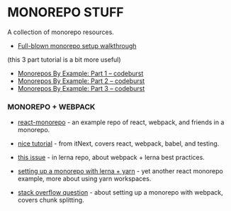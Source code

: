 # MONOREPO STUFF
A collection of monorepo resources.

- [Full-blown monorepo setup walkthrough](https://areknawo.com/full-blown-monorepo-setup-walkthrough/)

(this 3 part tutorial is a bit more useful)

- [Monorepos By Example: Part 1 – codeburst](https://codeburst.io/monorepos-by-example-part-1-3a883b49047e)
- [Monorepos By Example: Part 2 – codeburst](https://codeburst.io/monorepos-by-example-part-2-4153712cfa31)
- [Monorepos By Example: Part 3 – codeburst](https://codeburst.io/monorepos-by-example-part-3-1ebdea7ccbea)

### MONOREPO + WEBPACK

- [react-monorepo](https://github.com/hannadrehman/react-monorepo) - an example repo of react, webpack, and friends in a monorepo.
- [nice tutorial](https://itnext.io/guide-react-app-monorepo-with-lerna-d932afb2e875) - from itNext, covers react, webpack, babel, and testing.
- [this issue](https://github.com/lerna/lerna/issues/1156) - in lerna repo, about webpack + lerna best practices.
- [setting up a monorepo with lerna + yarn](https://moduscreate.com/blog/setting-up-a-monorepo-react-app-with-yarn/) - yet another react monorepo example, more about using yarn workspaces.

- [stack overflow question](https://stackoverflow.com/questions/46767844/how-to-properly-use-lerna-and-webpack-when-dealing-with-a-monorepo) - about setting up a monorepo with webpack, covers chunk splitting.